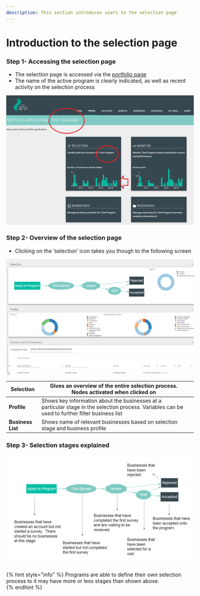 ```yaml
---
description: This section introduces users to the selection page
---
```


# Introduction to the selection page

### Step 1- Accessing the selection page

* The selection page is accessed via the [portfolio page](https://docs.preignition.org/~/edit/primary/program-users/introduction-to-the-portfolio-page)
* The name of the active program is clearly indicated, as well as recent activity on the selection process

![Showing the portfolio page for a &apos;Test Program&apos;](../.gitbook/assets/image%20%2810%29.png)

### Step 2- Overview of the selection page

* Clicking on the ‘selection’ icon takes you though to the following screen

![](../.gitbook/assets/image%20%2822%29.png)

| **Selection** | Gives an overview of the entire selection process.  Nodes activated when clicked on |  |
| --- | --- | --- |
| **Profile** | Shows key information about the businesses at a particular stage in the selection process.  Variables can be used to further filter business list |  |
| **Business List** | Shows name of relevant businesses based on selection stage and business profile |  |

### Step 3- Selection stages explained

![](../.gitbook/assets/image%20%287%29.png)

{% hint style="info" %}
Programs are able to define their own selection process to it may have more or less stages than shown above.  
{% endhint %}

